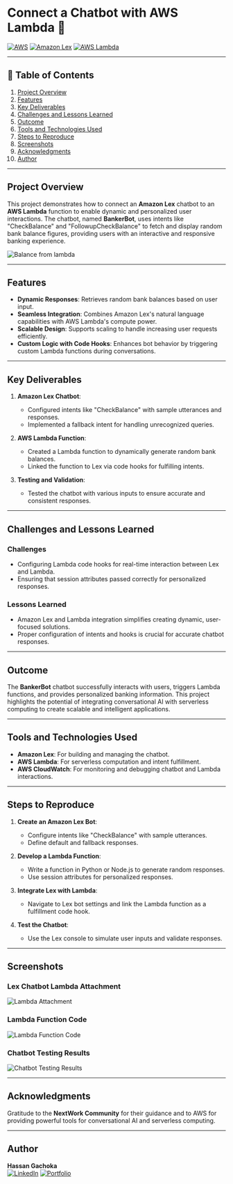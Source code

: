 # Connect a Chatbot with AWS Lambda 🤖

[![AWS](https://img.shields.io/badge/AWS-100000?style=flat&logo=amazon&logoColor=FFFFFF&labelColor=5C5C5C&color=FF7300)](https://aws.amazon.com/)
[![Amazon Lex](https://img.shields.io/badge/Amazon_Lex-100000?style=flat&logo=amazonaws&logoColor=white&labelColor=494949&color=569A31)](https://aws.amazon.com/lex/)
[![AWS Lambda](https://img.shields.io/badge/AWS_Lambda-100000?style=flat&logo=amazonaws&logoColor=white&labelColor=494949&color=FF9900)](https://aws.amazon.com/lambda/)

---

## 📜 Table of Contents

1. [Project Overview](#project-overview)
2. [Features](#features)
3. [Key Deliverables](#key-deliverables)
4. [Challenges and Lessons Learned](#challenges-and-lessons-learned)
5. [Outcome](#outcome)
6. [Tools and Technologies Used](#tools-and-technologies-used)
7. [Steps to Reproduce](#steps-to-reproduce)
8. [Screenshots](#screenshots)
9. [Acknowledgments](#acknowledgments)
10. [Author](#author)

---

## Project Overview

This project demonstrates how to connect an **Amazon Lex** chatbot to an **AWS Lambda** function to enable dynamic and personalized user interactions. The chatbot, named **BankerBot**, uses intents like "CheckBalance" and "FollowupCheckBalance" to fetch and display random bank balance figures, providing users with an interactive and responsive banking experience.

![Balance from lambda](./Images/summary.png)

---

## Features

- **Dynamic Responses**: Retrieves random bank balances based on user input.
- **Seamless Integration**: Combines Amazon Lex's natural language capabilities with AWS Lambda's compute power.
- **Scalable Design**: Supports scaling to handle increasing user requests efficiently.
- **Custom Logic with Code Hooks**: Enhances bot behavior by triggering custom Lambda functions during conversations.

---

## Key Deliverables

1. **Amazon Lex Chatbot**:
   - Configured intents like "CheckBalance" with sample utterances and responses.
   - Implemented a fallback intent for handling unrecognized queries.

2. **AWS Lambda Function**:
   - Created a Lambda function to dynamically generate random bank balances.
   - Linked the function to Lex via code hooks for fulfilling intents.

3. **Testing and Validation**:
   - Tested the chatbot with various inputs to ensure accurate and consistent responses.

---

## Challenges and Lessons Learned

### Challenges
- Configuring Lambda code hooks for real-time interaction between Lex and Lambda.
- Ensuring that session attributes passed correctly for personalized responses.

### Lessons Learned
- Amazon Lex and Lambda integration simplifies creating dynamic, user-focused solutions.
- Proper configuration of intents and hooks is crucial for accurate chatbot responses.

---

## Outcome

The **BankerBot** chatbot successfully interacts with users, triggers Lambda functions, and provides personalized banking information. This project highlights the potential of integrating conversational AI with serverless computing to create scalable and intelligent applications.

---

## Tools and Technologies Used

- **Amazon Lex**: For building and managing the chatbot.
- **AWS Lambda**: For serverless computation and intent fulfillment.
- **AWS CloudWatch**: For monitoring and debugging chatbot and Lambda interactions.

---

## Steps to Reproduce

1. **Create an Amazon Lex Bot**:
   - Configure intents like "CheckBalance" with sample utterances.
   - Define default and fallback responses.

2. **Develop a Lambda Function**:
   - Write a function in Python or Node.js to generate random responses.
   - Use session attributes for personalized responses.

3. **Integrate Lex with Lambda**:
   - Navigate to Lex bot settings and link the Lambda function as a fulfillment code hook.

4. **Test the Chatbot**:
   - Use the Lex console to simulate user inputs and validate responses.

---

## Screenshots

### Lex Chatbot Lambda Attachment  
![Lambda Attachment ](./Images/aliaswithlambda.png)

### Lambda Function Code  
![Lambda Function Code](./Images/lambda.png)

### Chatbot Testing Results  
![Chatbot Testing Results](./Images/balance.png)

---

## Acknowledgments

Gratitude to the **NextWork Community** for their guidance and to AWS for providing powerful tools for conversational AI and serverless computing.

---

## Author

**Hassan Gachoka**  
[![LinkedIn](https://img.shields.io/badge/LinkedIn-Connect-blue?style=flat&logo=linkedin)](https://linkedin.com/in/gachokahassan)
[![Portfolio](https://img.shields.io/badge/Portfolio-Explore-brightgreen)](https://community.nextwork.org/c/i-have-a-question?automatic_login=true)

